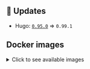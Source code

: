 ## :heartbeat: Updates

* Hugo: [`0.95.0`](https://github.com/floryn90/docker-hugo/releases/tag/0.95.0) => `0.99.1`


## Docker images

<details>
<summary>Click to see available images</summary>

This release is available from Docker Hub as project `floryn90/hugo` with the following tags:

| Alias tags                   | Version specific tags                      |
| ---------------------------- | ------------------------------------------ |
| `busybox`, `latest`          | `0.99.1-busybox`, `0.99.1`                     |
| `busybox-ci`, `ci`           | `0.99.1-busybox-ci`, `0.99.1-ci`               |
| `busybox-onbuild`, `onbuild` | `0.99.1-busybox-onbuild`, `0.99.1-onbuild`     |
| `alpine`                     | `0.99.1-alpine`                              |
| `alpine-ci`                  | `0.99.1-alpine-ci`                           |
| `alpine-onbuild`             | `0.99.1-alpine-onbuild`                      |
| `asciidoctor`                | `0.99.1-asciidoctor`                         |
| `asciidoctor-ci`             | `0.99.1-asciidoctor-ci`                      |
| `asciidoctor-onbuild`        | `0.99.1-asciidoctor-onbuild`                 |
| `pandoc`                     | `0.99.1-pandoc`                              |
| `pandoc-ci`                  | `0.99.1-pandoc-ci`                           |
| `pandoc-onbuild`             | `0.99.1-pandoc-onbuild`                      |
| `ext-alpine`                 | `0.99.1-ext-alpine`                          |
| `ext-alpine-ci`              | `0.99.1-ext-alpine-ci`                       |
| `ext-alpine-onbuild`         | `0.99.1-ext-alpine-onbuild`                  |
| `ext-asciidoctor`            | `0.99.1-ext-asciidoctor`                     |
| `ext-asciidoctor-ci`         | `0.99.1-ext-asciidoctor-ci`                  |
| `ext-asciidoctor-onbuild`    | `0.99.1-ext-asciidoctor-onbuild`             |
| `ext-pandoc`                 | `0.99.1-ext-pandoc`                          |
| `ext-pandoc-ci`              | `0.99.1-ext-pandoc-ci`                       |
| `ext-pandoc-onbuild`         | `0.99.1-ext-pandoc-onbuild`                  |
| `debian`                     | `0.99.1-debian`                              |
| `debian-ci`                  | `0.99.1-debian-ci`                           |
| `debian-onbuild`             | `0.99.1-debian-onbuild`                      |
| `ext-debian`, `ext`, `latest-ext` | `0.99.1-ext-debian`, `0.99.1-ext`         |
| `ext-debian-ci`, `ext-ci`    | `0.99.1-ext-debian-ci`, `0.99.1-ext-ci`        |
| `ext-debian-onbuild`, `ext-onbuild` | `0.99.1-ext-debian-onbuild`, `0.99.1-ext-onbuild` |
| `ubuntu`                     | `0.99.1-ubuntu`                            |
| `ubuntu-ci`                  | `0.99.1-ubuntu-ci`                         |
| `ubuntu-onbuild`             | `0.99.1-ubuntu-onbuild`                    |
| `ext-ubuntu`                 | `0.99.1-ext-ubuntu`                        |
| `ext-ubuntu-ci`              | `0.99.1-ext-ubuntu-ci`                     |
| `ext-ubuntu-onbuild`         | `0.99.1-ext-ubuntu-onbuild`                |
</details>
